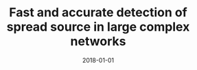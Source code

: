 ---
# Documentation: https://wowchemy.com/docs/managing-content/

title: Fast and accurate detection of spread source in large complex networks
subtitle: ''
summary: ''
authors:
- Robert Paluch
- Lu. Xiaoyan
- Krzysztof Suchecki
- Bolesław Szymański
- Janusz A. Hołyst
tags: []
categories: []
date: '2018-01-01'
lastmod: 2022-10-07T05:06:03Z
featured: false
draft: false

# Featured image
# To use, add an image named `featured.jpg/png` to your page's folder.
# Focal points: Smart, Center, TopLeft, Top, TopRight, Left, Right, BottomLeft, Bottom, BottomRight.
image:
  caption: ''
  focal_point: ''
  preview_only: false

# Projects (optional).
#   Associate this post with one or more of your projects.
#   Simply enter your project's folder or file name without extension.
#   E.g. `projects = ["internal-project"]` references `content/project/deep-learning/index.md`.
#   Otherwise, set `projects = []`.
projects: []
publishDate: '2022-10-07T05:06:02.310246Z'
publication_types:
- '2'
abstract: ''
publication: '*Scientific Reports*'
doi: 10.1038/s41598-018-20546-3
---